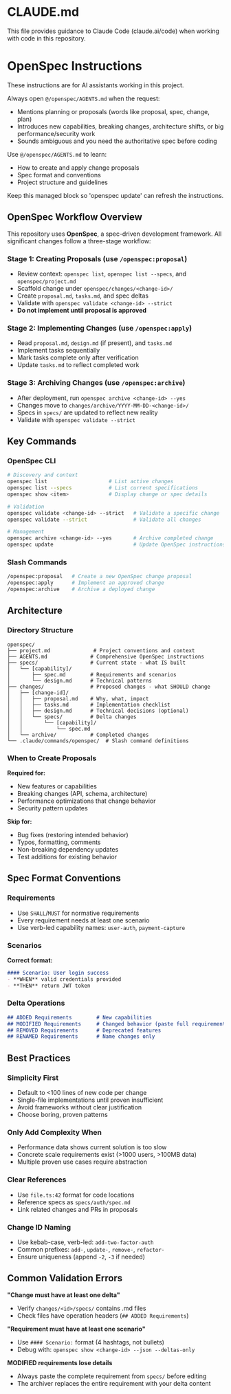 # CLAUDE.md

This file provides guidance to Claude Code (claude.ai/code) when working with code in this repository.

<!-- OPENSPEC:START -->
# OpenSpec Instructions

These instructions are for AI assistants working in this project.

Always open `@/openspec/AGENTS.md` when the request:
- Mentions planning or proposals (words like proposal, spec, change, plan)
- Introduces new capabilities, breaking changes, architecture shifts, or big performance/security work
- Sounds ambiguous and you need the authoritative spec before coding

Use `@/openspec/AGENTS.md` to learn:
- How to create and apply change proposals
- Spec format and conventions
- Project structure and guidelines

Keep this managed block so 'openspec update' can refresh the instructions.

<!-- OPENSPEC:END -->

## OpenSpec Workflow Overview

This repository uses **OpenSpec**, a spec-driven development framework. All significant changes follow a three-stage workflow:

### Stage 1: Creating Proposals (use `/openspec:proposal`)
- Review context: `openspec list`, `openspec list --specs`, and `openspec/project.md`
- Scaffold change under `openspec/changes/<change-id>/`
- Create `proposal.md`, `tasks.md`, and spec deltas
- Validate with `openspec validate <change-id> --strict`
- **Do not implement until proposal is approved**

### Stage 2: Implementing Changes (use `/openspec:apply`)
- Read `proposal.md`, `design.md` (if present), and `tasks.md`
- Implement tasks sequentially
- Mark tasks complete only after verification
- Update `tasks.md` to reflect completed work

### Stage 3: Archiving Changes (use `/openspec:archive`)
- After deployment, run `openspec archive <change-id> --yes`
- Changes move to `changes/archive/YYYY-MM-DD-<change-id>/`
- Specs in `specs/` are updated to reflect new reality
- Validate with `openspec validate --strict`

## Key Commands

### OpenSpec CLI
```bash
# Discovery and context
openspec list                    # List active changes
openspec list --specs            # List current specifications
openspec show <item>             # Display change or spec details

# Validation
openspec validate <change-id> --strict   # Validate a specific change
openspec validate --strict               # Validate all changes

# Management
openspec archive <change-id> --yes       # Archive completed change
openspec update                          # Update OpenSpec instructions
```

### Slash Commands
```bash
/openspec:proposal   # Create a new OpenSpec change proposal
/openspec:apply      # Implement an approved change
/openspec:archive    # Archive a deployed change
```

## Architecture

### Directory Structure
```
openspec/
├── project.md              # Project conventions and context
├── AGENTS.md              # Comprehensive OpenSpec instructions
├── specs/                 # Current state - what IS built
│   └── [capability]/
│       ├── spec.md        # Requirements and scenarios
│       └── design.md      # Technical patterns
├── changes/               # Proposed changes - what SHOULD change
│   ├── [change-id]/
│   │   ├── proposal.md    # Why, what, impact
│   │   ├── tasks.md       # Implementation checklist
│   │   ├── design.md      # Technical decisions (optional)
│   │   └── specs/         # Delta changes
│   │       └── [capability]/
│   │           └── spec.md
│   └── archive/           # Completed changes
└── .claude/commands/openspec/  # Slash command definitions
```

### When to Create Proposals
**Required for:**
- New features or capabilities
- Breaking changes (API, schema, architecture)
- Performance optimizations that change behavior
- Security pattern updates

**Skip for:**
- Bug fixes (restoring intended behavior)
- Typos, formatting, comments
- Non-breaking dependency updates
- Test additions for existing behavior

## Spec Format Conventions

### Requirements
- Use `SHALL`/`MUST` for normative requirements
- Every requirement needs at least one scenario
- Use verb-led capability names: `user-auth`, `payment-capture`

### Scenarios
**Correct format:**
```markdown
#### Scenario: User login success
- **WHEN** valid credentials provided
- **THEN** return JWT token
```

### Delta Operations
```markdown
## ADDED Requirements        # New capabilities
## MODIFIED Requirements     # Changed behavior (paste full requirement)
## REMOVED Requirements      # Deprecated features
## RENAMED Requirements      # Name changes only
```

## Best Practices

### Simplicity First
- Default to <100 lines of new code per change
- Single-file implementations until proven insufficient
- Avoid frameworks without clear justification
- Choose boring, proven patterns

### Only Add Complexity When
- Performance data shows current solution is too slow
- Concrete scale requirements exist (>1000 users, >100MB data)
- Multiple proven use cases require abstraction

### Clear References
- Use `file.ts:42` format for code locations
- Reference specs as `specs/auth/spec.md`
- Link related changes and PRs in proposals

### Change ID Naming
- Use kebab-case, verb-led: `add-two-factor-auth`
- Common prefixes: `add-`, `update-`, `remove-`, `refactor-`
- Ensure uniqueness (append `-2`, `-3` if needed)

## Common Validation Errors

**"Change must have at least one delta"**
- Verify `changes/<id>/specs/` contains .md files
- Check files have operation headers (`## ADDED Requirements`)

**"Requirement must have at least one scenario"**
- Use `#### Scenario:` format (4 hashtags, not bullets)
- Debug with: `openspec show <change-id> --json --deltas-only`

**MODIFIED requirements lose details**
- Always paste the complete requirement from `specs/` before editing
- The archiver replaces the entire requirement with your delta content
